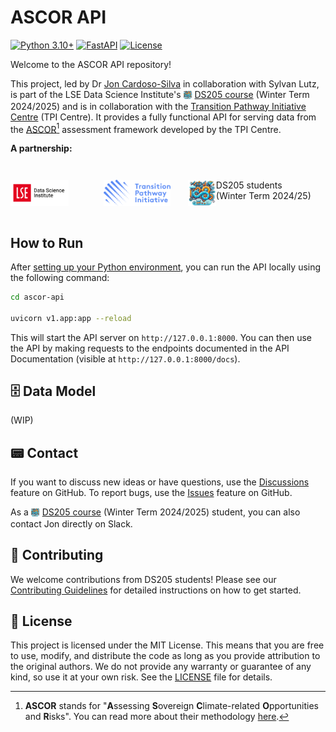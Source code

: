 # ASCOR API

[![Python 3.10+](https://img.shields.io/badge/python-3.10+-blue.svg)](https://www.python.org/downloads/)
[![FastAPI](https://img.shields.io/badge/FastAPI-0.115.7-green.svg)](https://fastapi.tiangolo.com/)
[![License](https://img.shields.io/badge/license-MIT-blue.svg)](LICENSE)


Welcome to the ASCOR API repository!

This project, led by Dr [Jon Cardoso-Silva](https://jonjoncardoso.github.io) in collaboration with Sylvan Lutz, is part of the LSE Data Science Institute's <img src="./icons/DS205_2024_25_icon_200px.png" alt="Image Created with AI Designer" role="presentation" style="object-fit: cover;width:1em;height:1em;vertical-align: middle;padding-bottom: 0.2em;"/> [DS205 course](https://lse-dsi.github.io/DS205) (Winter Term 2024/2025) and is in collaboration with the [Transition Pathway Initiative Centre](https://www.transitionpathwayinitiative.org/) (TPI Centre). It provides a fully functional API for serving data from the [ASCOR](https://www.transitionpathwayinitiative.org/ascor)[^1] assessment framework developed by the TPI Centre.

**A partnership:**

<div style="display: flex; justify-content: top; vertical-align: middle; align-items: center; gap: 2em; margin: 2em 0;">
<a href="https://lse.ac.uk/dsi"><img src="./icons/LSE_DSI.png" alt="LSE Data Science Institute" role="presentation" style="object-fit: contain;height:3em;margin-right:2em"/></a>

<a href="https://www.transitionpathwayinitiative.org/"><img src="./icons/TPI.png" alt="Transition Pathway Initiative" role="presentation" style="object-fit: contain;height:3em;"/></a>

<a href="https://lse-dsi.github.io/DS205" style="align-items:middle"><img src="./icons/DS205_2024_25_icon_200px.png" alt="DS205 Students" role="presentation" style="object-fit: contain;height:3em;"><span style="display:block;float:right">DS205 students <br>(Winter Term 2024/25)</span></a>
</div>


[^1]: **ASCOR** stands for "**A**ssessing **S**overeign **C**limate-related **O**pportunities and **R**isks". You can read more about their methodology [here](https://www.transitionpathwayinitiative.org/publications/2024-ascor-framework-methodology-note-version-1-1).


## How to Run

After [setting up your Python environment](CONTRIBUTING.md#development-setup), you can run the API locally using the following command:

```bash
cd ascor-api

uvicorn v1.app:app --reload
```

This will start the API server on `http://127.0.0.1:8000`. You can then use the API by making requests to the endpoints documented in the API Documentation (visible at `http://127.0.0.1:8000/docs`).

## 🗄️ Data Model

(WIP)

## 📟 Contact

If you want to discuss new ideas or have questions, use the [Discussions](https://github.com/lse-ds205/ascor-api/discussions) feature on GitHub. To report bugs, use the [Issues](https://github.com/lse-ds205/ascor-api/issues) feature on GitHub.

As a <img src="./icons/DS205_2024_25_icon_200px.png" alt="Image Created with AI Designer" role="presentation" style="object-fit: cover;width:1em;height:1em;vertical-align: middle;padding-bottom: 0.2em;"/> [DS205 course](https://lse-dsi.github.io/DS205) (Winter Term 2024/2025) student, you can also contact Jon directly on Slack.

## 🤝 Contributing

We welcome contributions from DS205 students! Please see our [Contributing Guidelines](CONTRIBUTING.md) for detailed instructions on how to get started.

## 📝 License

This project is licensed under the MIT License. This means that you are free to use, modify, and distribute the code as long as you provide attribution to the original authors. We do not provide any warranty or guarantee of any kind, so use it at your own risk. See the [LICENSE](LICENSE) file for details.
